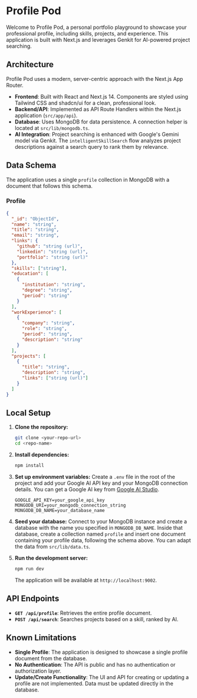 # Profile Pod

Welcome to Profile Pod, a personal portfolio playground to showcase your professional profile, including skills, projects, and experience. This application is built with Next.js and leverages Genkit for AI-powered project searching.

## Architecture

Profile Pod uses a modern, server-centric approach with the Next.js App Router.

- **Frontend**: Built with React and Next.js 14. Components are styled using Tailwind CSS and shadcn/ui for a clean, professional look.
- **Backend/API**: Implemented as API Route Handlers within the Next.js application (`src/app/api`).
- **Database**: Uses MongoDB for data persistence. A connection helper is located at `src/lib/mongodb.ts`.
- **AI Integration**: Project searching is enhanced with Google's Gemini model via Genkit. The `intelligentSkillSearch` flow analyzes project descriptions against a search query to rank them by relevance.

## Data Schema

The application uses a single `profile` collection in MongoDB with a document that follows this schema.

### Profile

```json
{
  "_id": "ObjectId",
  "name": "string",
  "title": "string",
  "email": "string",
  "links": {
    "github": "string (url)",
    "linkedin": "string (url)",
    "portfolio": "string (url)"
  },
  "skills": ["string"],
  "education": [
    {
      "institution": "string",
      "degree": "string",
      "period": "string"
    }
  ],
  "workExperience": [
    {
      "company": "string",
      "role": "string",
      "period": "string",
      "description": "string"
    }
  ],
  "projects": [
    {
      "title": "string",
      "description": "string",
      "links": ["string (url)"]
    }
  ]
}
```

## Local Setup

1.  **Clone the repository:**
    ```bash
    git clone <your-repo-url>
    cd <repo-name>
    ```

2.  **Install dependencies:**
    ```bash
    npm install
    ```

3.  **Set up environment variables:**
    Create a `.env` file in the root of the project and add your Google AI API key and your MongoDB connection details. You can get a Google AI key from [Google AI Studio](https://aistudio.google.com/app/apikey).
    ```
    GOOGLE_API_KEY=your_google_api_key
    MONGODB_URI=your_mongodb_connection_string
    MONGODB_DB_NAME=your_database_name
    ```

4.  **Seed your database:**
    Connect to your MongoDB instance and create a database with the name you specified in `MONGODB_DB_NAME`. Inside that database, create a collection named `profile` and insert one document containing your profile data, following the schema above. You can adapt the data from `src/lib/data.ts`.

5.  **Run the development server:**
    ```bash
    npm run dev
    ```
    The application will be available at `http://localhost:9002`.

## API Endpoints

- **`GET /api/profile`**: Retrieves the entire profile document.
- **`POST /api/search`**: Searches projects based on a skill, ranked by AI.

## Known Limitations

- **Single Profile**: The application is designed to showcase a single profile document from the database.
- **No Authentication**: The API is public and has no authentication or authorization layer.
- **Update/Create Functionality**: The UI and API for creating or updating a profile are not implemented. Data must be updated directly in the database.
